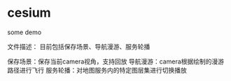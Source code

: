 # cesium
some demo

文件描述： 目前包括保存场景、导航漫游、服务轮播

保存场景：保存当前camera视角，支持回放
导航漫游：camera根据绘制的漫游路径进行飞行
服务轮播：对地图服务内的特定图层集进行切换播放
